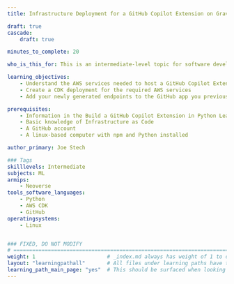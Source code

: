 ```yaml
---
title: Infrastructure Deployment for a GitHub Copilot Extension on Graviton

draft: true
cascade:
    draft: true

minutes_to_complete: 20

who_is_this_for: This is an intermediate-level topic for software developers who want to learn how to deploy all necessary infrastructure on AWS for a GitHub Copilot Extension.

learning_objectives: 
    - Understand the AWS services needed to host a GitHub Copilot Extension
    - Create a CDK deployment for the required AWS services 
    - Add your newly generated endpoints to the GitHub app you previously created

prerequisites:
    - Information in the Build a GitHub Copilot Extension in Python Learning Path
    - Basic knowledge of Infrastructure as Code
    - A GitHub account
    - A linux-based computer with npm and Python installed

author_primary: Joe Stech

### Tags
skilllevels: Intermediate
subjects: ML
armips:
    - Neoverse
tools_software_languages:
    - Python
    - AWS CDK
    - GitHub
operatingsystems:
    - Linux


### FIXED, DO NOT MODIFY
# ================================================================================
weight: 1                       # _index.md always has weight of 1 to order correctly
layout: "learningpathall"       # All files under learning paths have this same wrapper
learning_path_main_page: "yes"  # This should be surfaced when looking for related content. Only set for _index.md of learning path content.
---
```

